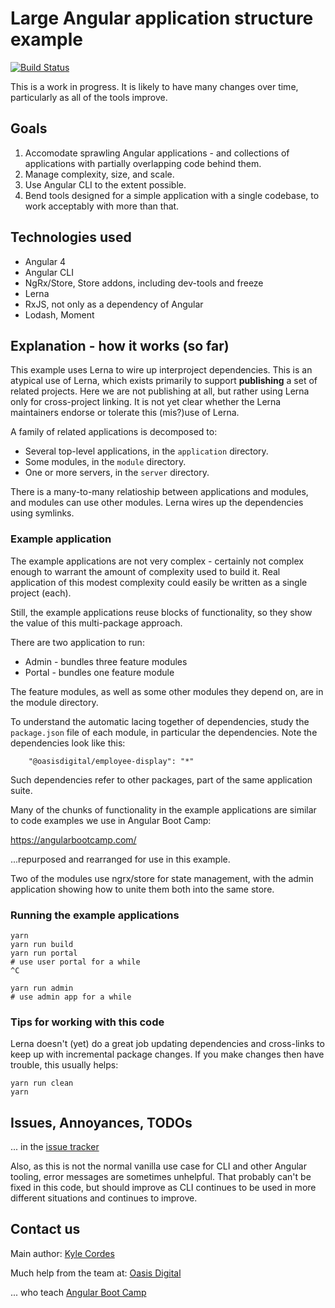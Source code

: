 # Large Angular application structure example

[![Build Status](https://travis-ci.org/OasisDigital/scalable-enterprise-angular.svg?branch=master)](https://travis-ci.org/OasisDigital/scalable-enterprise-angular)

This is a work in progress. It is likely to have many changes over time,
particularly as all of the tools improve.

## Goals

1. Accomodate sprawling Angular applications - and collections of applications
   with partially overlapping code behind them.
2. Manage complexity, size, and scale.
3. Use Angular CLI to the extent possible.
4. Bend tools designed for a simple application with a single codebase, to work
   acceptably with more than that.

## Technologies used

* Angular 4
* Angular CLI
* NgRx/Store, Store addons, including dev-tools and freeze
* Lerna
* RxJS, not only as a dependency of Angular
* Lodash, Moment

## Explanation - how it works (so far)

This example uses Lerna to wire up interproject dependencies. This is an
atypical use of Lerna, which exists primarily to support **publishing** a set of
related projects. Here we are not publishing at all, but rather using Lerna only
for cross-project linking. It is not yet clear whether the Lerna maintainers
endorse or tolerate this (mis?)use of Lerna.

A family of related applications is decomposed to:

* Several top-level applications, in the `application` directory.
* Some modules, in the `module` directory.
* One or more servers, in the `server` directory.

There is a many-to-many relatioship between applications and modules, and
modules can use other modules. Lerna wires up the dependencies using symlinks.

### Example application

The example applications are not very complex - certainly not complex enough to
warrant the amount of complexity used to build it. Real application of this
modest complexity could easily be written as a single project (each).

Still, the example applications reuse blocks of functionality, so they show the
value of this multi-package approach.

There are two application to run:

* Admin - bundles three feature modules
* Portal - bundles one feature module

The feature modules, as well as some other modules they depend on, are in the
module directory.

To understand the automatic lacing together of dependencies, study the
`package.json` file of each module, in particular the dependencies. Note the
dependencies look like this:

```
    "@oasisdigital/employee-display": "*"
```

Such dependencies refer to other packages, part of the same application suite.

Many of the chunks of functionality in the example applications are similar to
code examples we use in Angular Boot Camp:

https://angularbootcamp.com/

...repurposed and rearranged for use in this example.

Two of the modules use ngrx/store for state management, with the admin
application showing how to unite them both into the same store.

### Running the example applications

```
yarn
yarn run build
yarn run portal
# use user portal for a while
^C

yarn run admin
# use admin app for a while
```

### Tips for working with this code

Lerna doesn't (yet) do a great job updating dependencies and cross-links to keep
up with incremental package changes. If you make changes then have trouble, this
usually helps:

```
yarn run clean
yarn
```

## Issues, Annoyances, TODOs

... in the [issue tracker](https://github.com/OasisDigital/scalable-enterprise-angular/issues)

Also, as this is not the normal vanilla use case for CLI and other Angular
tooling, error messages are sometimes unhelpful. That probably can't be fixed in
this code, but should improve as CLI continues to be used in more different
situations and continues to improve.

## Contact us

Main author: [Kyle Cordes](http://kylecordes.com/)

Much help from the team at: [Oasis Digital](https://oasisdigital.com/)

... who teach [Angular Boot Camp](https://angularbootcamp.com/)
